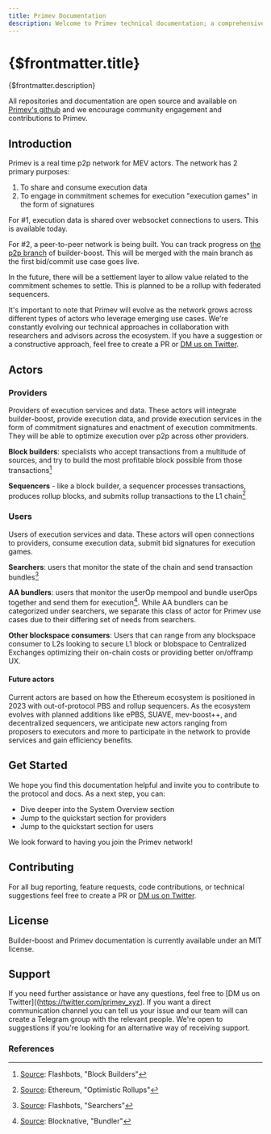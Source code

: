```yaml
---
title: Primev Documentation
description: Welcome to Primev technical documentation; a comprehensive set of information and resources to help you understand, use, and contribute to Primev! 
---
```


# {$frontmatter.title}

{$frontmatter.description}

All repositories and documentation are open source and available on [Primev's github](https://github.com/primevprotocol) and we encourage community engagement and contributions to Primev.

## Introduction

Primev is a real time p2p network for MEV actors. The network has 2 primary purposes:
1. To share and consume execution data
2. To engage in commitment schemes for execution "execution games" in the form of signatures

For #1, execution data is shared over websocket connections to users. This is available today.

For #2, a peer-to-peer network is being built. You can track progress on [the p2p branch](https://github.com/primevprotocol/builder-boost/tree/iowar/p2p) of builder-boost. This will be merged with the main branch as the first bid/commit use case goes live.

In the future, there will be a settlement layer to allow value related to the commitment schemes to settle. This is planned to be a rollup with federated sequencers.

It's important to note that Primev will evolve as the network grows across different types of actors who leverage emerging use cases. We're constantly evolving our technical approaches in collaboration with researchers and advisors across the ecosystem. If you have a suggestion or a constructive approach, feel free to create a PR or [DM us on Twitter](https://twitter.com/primev_xyz).

## Actors

### Providers
Providers of execution services and data. These actors will integrate builder-boost, provide execution data, and provide execution services in the form of commitment signatures and enactment of execution commitments. They will be able to optimize execution over p2p across other providers.

**Block builders**: specialists who accept transactions from a multitude of sources, and try to build the most profitable block possible from those transactions[^1]

**Sequencers** - like a block builder, a sequencer processes transactions, produces rollup blocks, and submits rollup transactions to the L1 chain[^2]

### Users
Users of execution services and data. These actors will open connections to providers, consume execution data, submit bid signatures for execution games.

**Searchers**: users that monitor the state of the chain and send transaction bundles[^3]

**AA bundlers**: users that monitor the userOp mempool and bundle userOps together and send them for execution[^4]. While AA bundlers can be categorized under searchers, we separate this class of actor for Primev use cases due to their differing set of needs from searchers.

**Other blockspace consumers**: Users that can range from any blockspace consumer to L2s looking to secure L1 block or blobspace to Centralized Exchanges optimizing their on-chain costs or providing better on/offramp UX.

#### Future actors
Current actors are based on how the Ethereum ecosystem is positioned in 2023 with out-of-protocol PBS and rollup sequencers. As the ecosystem evolves with planned additions like ePBS, SUAVE, mev-boost++, and decentralized sequencers, we anticipate new actors ranging from proposers to executors and more to participate in the network to provide services and gain efficiency benefits.

## Get Started
We hope you find this documentation helpful and invite you to contribute to the protocol and docs. As a next step, you can:
- Dive deeper into the System Overview section
- Jump to the quickstart section for providers
- Jump to the quickstart section for users

We look forward to having you join the Primev network!

## Contributing

For all bug reporting, feature requests, code contributions, or technical suggestions feel free to create a PR or [DM us on Twitter](https://twitter.com/primev_xyz).

## License

Builder-boost and Primev documentation is currently available under an MIT license.

## Support

If you need further assistance or have any questions, feel free to [DM us on Twitter]((https://twitter.com/primev_xyz). If you want a direct communication channel you can tell us your issue and our team will can create a Telegram group with the relevant people. We're open to suggestions if you're looking for an alternative way of receiving support.

### References

[^1]: [Source](https://docs.flashbots.net/flashbots-auction/overview#block-builders): Flashbots, "Block Builders"
[^2]: [Source](https://ethereum.org/en/developers/docs/scaling/optimistic-rollups/#transaction-execution-and-aggregation): Ethereum, "Optimistic Rollups"
[^3]: [Source](https://docs.flashbots.net/flashbots-auction/overview#searchers): Flashbots, "Searchers"
[^4]: [Source](https://www.blocknative.com/blog/account-abstraction-erc-4337-guide): Blocknative, "Bundler"
